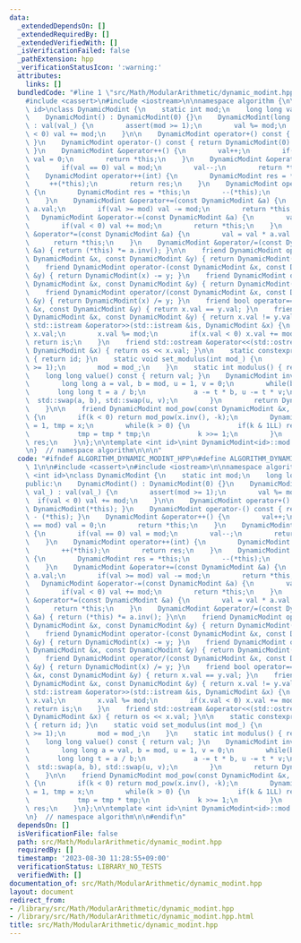 ```yaml
---
data:
  _extendedDependsOn: []
  _extendedRequiredBy: []
  _extendedVerifiedWith: []
  _isVerificationFailed: false
  _pathExtension: hpp
  _verificationStatusIcon: ':warning:'
  attributes:
    links: []
  bundledCode: "#line 1 \"src/Math/ModularArithmetic/dynamic_modint.hpp\"\n\n\n\n\
    #include <cassert>\n#include <iostream>\n\nnamespace algorithm {\n\ntemplate <int\
    \ id>\nclass DynamicModint {\n    static int mod;\n    long long val;\n\npublic:\n\
    \    DynamicModint() : DynamicModint(0) {}\n    DynamicModint(long long val_)\
    \ : val(val_) {\n        assert(mod >= 1);\n        val %= mod;\n        if(val\
    \ < 0) val += mod;\n    }\n\n    DynamicModint operator+() const { return DynamicModint(*this);\
    \ }\n    DynamicModint operator-() const { return DynamicModint(0) - (*this);\
    \ }\n    DynamicModint &operator++() {\n        val++;\n        if(val == mod)\
    \ val = 0;\n        return *this;\n    }\n    DynamicModint &operator--() {\n\
    \        if(val == 0) val = mod;\n        val--;\n        return *this;\n    }\n\
    \    DynamicModint operator++(int) {\n        DynamicModint res = *this;\n   \
    \     ++(*this);\n        return res;\n    }\n    DynamicModint operator--(int)\
    \ {\n        DynamicModint res = *this;\n        --(*this);\n        return res;\n\
    \    }\n    DynamicModint &operator+=(const DynamicModint &a) {\n        val +=\
    \ a.val;\n        if(val >= mod) val -= mod;\n        return *this;\n    }\n \
    \   DynamicModint &operator-=(const DynamicModint &a) {\n        val -= a.val;\n\
    \        if(val < 0) val += mod;\n        return *this;\n    }\n    DynamicModint\
    \ &operator*=(const DynamicModint &a) {\n        val = val * a.val % mod;\n  \
    \      return *this;\n    }\n    DynamicModint &operator/=(const DynamicModint\
    \ &a) { return (*this) *= a.inv(); }\n\n    friend DynamicModint operator+(const\
    \ DynamicModint &x, const DynamicModint &y) { return DynamicModint(x) += y; }\n\
    \    friend DynamicModint operator-(const DynamicModint &x, const DynamicModint\
    \ &y) { return DynamicModint(x) -= y; }\n    friend DynamicModint operator*(const\
    \ DynamicModint &x, const DynamicModint &y) { return DynamicModint(x) *= y; }\n\
    \    friend DynamicModint operator/(const DynamicModint &x, const DynamicModint\
    \ &y) { return DynamicModint(x) /= y; }\n    friend bool operator==(const DynamicModint\
    \ &x, const DynamicModint &y) { return x.val == y.val; }\n    friend bool operator!=(const\
    \ DynamicModint &x, const DynamicModint &y) { return x.val != y.val; }\n    friend\
    \ std::istream &operator>>(std::istream &is, DynamicModint &x) {\n        is >>\
    \ x.val;\n        x.val %= mod;\n        if(x.val < 0) x.val += mod;\n       \
    \ return is;\n    }\n    friend std::ostream &operator<<(std::ostream &os, const\
    \ DynamicModint &x) { return os << x.val; }\n\n    static constexpr int get_id()\
    \ { return id; }\n    static void set_modulus(int mod_) {\n        assert(mod_\
    \ >= 1);\n        mod = mod_;\n    }\n    static int modulus() { return mod; }\n\
    \    long long value() const { return val; }\n    DynamicModint inv() const {\n\
    \        long long a = val, b = mod, u = 1, v = 0;\n        while(b) {\n     \
    \       long long t = a / b;\n            a -= t * b, u -= t * v;\n          \
    \  std::swap(a, b), std::swap(u, v);\n        }\n        return DynamicModint(u);\n\
    \    }\n\n    friend DynamicModint mod_pow(const DynamicModint &x, long long k)\
    \ {\n        if(k < 0) return mod_pow(x.inv(), -k);\n        DynamicModint res\
    \ = 1, tmp = x;\n        while(k > 0) {\n            if(k & 1LL) res *= tmp;\n\
    \            tmp = tmp * tmp;\n            k >>= 1;\n        }\n        return\
    \ res;\n    }\n};\n\ntemplate <int id>\nint DynamicModint<id>::mod = 1'000'000'007;\n\
    \n}  // namespace algorithm\n\n\n"
  code: "#ifndef ALGORITHM_DYNAMIC_MODINT_HPP\n#define ALGORITHM_DYNAMIC_MODINT_HPP\
    \ 1\n\n#include <cassert>\n#include <iostream>\n\nnamespace algorithm {\n\ntemplate\
    \ <int id>\nclass DynamicModint {\n    static int mod;\n    long long val;\n\n\
    public:\n    DynamicModint() : DynamicModint(0) {}\n    DynamicModint(long long\
    \ val_) : val(val_) {\n        assert(mod >= 1);\n        val %= mod;\n      \
    \  if(val < 0) val += mod;\n    }\n\n    DynamicModint operator+() const { return\
    \ DynamicModint(*this); }\n    DynamicModint operator-() const { return DynamicModint(0)\
    \ - (*this); }\n    DynamicModint &operator++() {\n        val++;\n        if(val\
    \ == mod) val = 0;\n        return *this;\n    }\n    DynamicModint &operator--()\
    \ {\n        if(val == 0) val = mod;\n        val--;\n        return *this;\n\
    \    }\n    DynamicModint operator++(int) {\n        DynamicModint res = *this;\n\
    \        ++(*this);\n        return res;\n    }\n    DynamicModint operator--(int)\
    \ {\n        DynamicModint res = *this;\n        --(*this);\n        return res;\n\
    \    }\n    DynamicModint &operator+=(const DynamicModint &a) {\n        val +=\
    \ a.val;\n        if(val >= mod) val -= mod;\n        return *this;\n    }\n \
    \   DynamicModint &operator-=(const DynamicModint &a) {\n        val -= a.val;\n\
    \        if(val < 0) val += mod;\n        return *this;\n    }\n    DynamicModint\
    \ &operator*=(const DynamicModint &a) {\n        val = val * a.val % mod;\n  \
    \      return *this;\n    }\n    DynamicModint &operator/=(const DynamicModint\
    \ &a) { return (*this) *= a.inv(); }\n\n    friend DynamicModint operator+(const\
    \ DynamicModint &x, const DynamicModint &y) { return DynamicModint(x) += y; }\n\
    \    friend DynamicModint operator-(const DynamicModint &x, const DynamicModint\
    \ &y) { return DynamicModint(x) -= y; }\n    friend DynamicModint operator*(const\
    \ DynamicModint &x, const DynamicModint &y) { return DynamicModint(x) *= y; }\n\
    \    friend DynamicModint operator/(const DynamicModint &x, const DynamicModint\
    \ &y) { return DynamicModint(x) /= y; }\n    friend bool operator==(const DynamicModint\
    \ &x, const DynamicModint &y) { return x.val == y.val; }\n    friend bool operator!=(const\
    \ DynamicModint &x, const DynamicModint &y) { return x.val != y.val; }\n    friend\
    \ std::istream &operator>>(std::istream &is, DynamicModint &x) {\n        is >>\
    \ x.val;\n        x.val %= mod;\n        if(x.val < 0) x.val += mod;\n       \
    \ return is;\n    }\n    friend std::ostream &operator<<(std::ostream &os, const\
    \ DynamicModint &x) { return os << x.val; }\n\n    static constexpr int get_id()\
    \ { return id; }\n    static void set_modulus(int mod_) {\n        assert(mod_\
    \ >= 1);\n        mod = mod_;\n    }\n    static int modulus() { return mod; }\n\
    \    long long value() const { return val; }\n    DynamicModint inv() const {\n\
    \        long long a = val, b = mod, u = 1, v = 0;\n        while(b) {\n     \
    \       long long t = a / b;\n            a -= t * b, u -= t * v;\n          \
    \  std::swap(a, b), std::swap(u, v);\n        }\n        return DynamicModint(u);\n\
    \    }\n\n    friend DynamicModint mod_pow(const DynamicModint &x, long long k)\
    \ {\n        if(k < 0) return mod_pow(x.inv(), -k);\n        DynamicModint res\
    \ = 1, tmp = x;\n        while(k > 0) {\n            if(k & 1LL) res *= tmp;\n\
    \            tmp = tmp * tmp;\n            k >>= 1;\n        }\n        return\
    \ res;\n    }\n};\n\ntemplate <int id>\nint DynamicModint<id>::mod = 1'000'000'007;\n\
    \n}  // namespace algorithm\n\n#endif\n"
  dependsOn: []
  isVerificationFile: false
  path: src/Math/ModularArithmetic/dynamic_modint.hpp
  requiredBy: []
  timestamp: '2023-08-30 11:28:55+09:00'
  verificationStatus: LIBRARY_NO_TESTS
  verifiedWith: []
documentation_of: src/Math/ModularArithmetic/dynamic_modint.hpp
layout: document
redirect_from:
- /library/src/Math/ModularArithmetic/dynamic_modint.hpp
- /library/src/Math/ModularArithmetic/dynamic_modint.hpp.html
title: src/Math/ModularArithmetic/dynamic_modint.hpp
---
```

